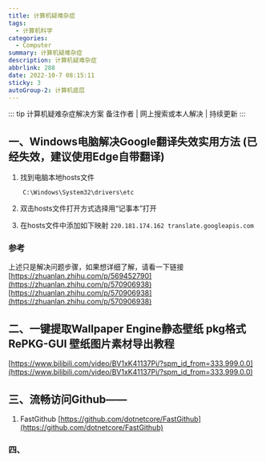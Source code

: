```yaml
---
title: 计算机疑难杂症
tags: 
  - 计算机科学
categories: 
  - Computer
summary: 计算机疑难杂症
description: 计算机疑难杂症
abbrlink: 288
date: 2022-10-7 08:15:11
sticky: 3
autoGroup-2: 计算机底层
---
```

::: tip 计算机疑难杂症解决方案
   备注作者 | 网上搜索或本人解决 | 持续更新
:::

<!-- more -->

## 一、Windows电脑解决Google翻译失效实用方法 (已经失效，建议使用Edge自带翻译)

1. 找到电脑本地hosts文件
```path
    C:\Windows\System32\drivers\etc
```

2. 双击hosts文件打开方式选择用“记事本”打开


3. 在hosts文件中添加如下映射
`220.181.174.162 translate.googleapis.com`

### 参考
上述只是解决问题步骤，如果想详细了解，请看一下链接
[https://zhuanlan.zhihu.com/p/569452790](https://zhuanlan.zhihu.com/p/570906938)
[https://zhuanlan.zhihu.com/p/570906938](https://zhuanlan.zhihu.com/p/570906938)




## 二、一键提取Wallpaper Engine静态壁纸 pkg格式 RePKG-GUI 壁纸图片素材导出教程
[https://www.bilibili.com/video/BV1xK41137Pi/?spm_id_from=333.999.0.0](https://www.bilibili.com/video/BV1xK41137Pi/?spm_id_from=333.999.0.0)




## 三、流畅访问Github——

1. FastGithub
[https://github.com/dotnetcore/FastGithub](https://github.com/dotnetcore/FastGithub)



### 四、